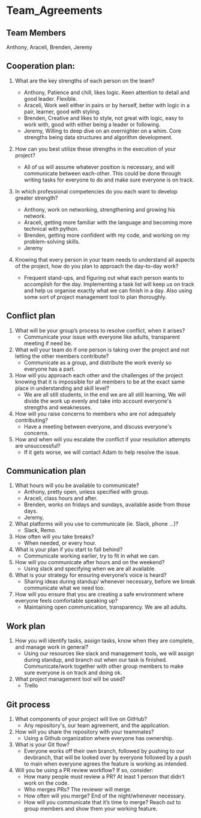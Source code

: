 # Team_Agreements

## Team Members 

Anthony, Araceli, Brenden, Jeremy

## Cooperation plan:

1. What are the key strengths of each person on the team?
    - Anthony, Patience and chill, likes logic. Keen attention to detail and good leader. Flexible.
    - Araceli, Work well either in pairs or by herself, better with logic in a pair, learner, good with styling.
    - Brenden, Creative and likes to style, not great with logic, easy to work with, good with either being a leader or following.
    - Jeremy, Willing to deep dive on an overnighter on a whim. Core strengths being data structures and algorithm development.

2. How can you best utilize these strengths in the execution of your project?
    - All of us will assume whatever position is necessary, and will communicate between each-other. This could be done through
    writing tasks for everyone to do and make sure everyone is on track.

3. In which professional competencies do you each want to develop greater strength?
    - Anthony, work on networking, strengthening and growing his network.
    - Araceli, getting more familiar with the language and becoming more technical with python.
    - Brenden, getting more confident with my code, and working on my problem-solving skills.
    - Jeremy

4. Knowing that every person in your team needs to understand all aspects of the project, how do you plan to approach the day-to-day work?
    - Frequent stand-ups, and figuring out what each person wants to accomplish for the day. Implementing a task
   list will keep us on track and help us organise exactly what we can finish in a day. Also using some sort
   of project management tool to plan thoroughly.

## Conflict plan

1. What will be your group’s process to resolve conflict, when it arises?
    - Communicate your issue with everyone like adults, transparent meeting if need be.
2. What will your team do if one person is taking over the project and not letting the other members contribute?
    - Communicate as a group, and distribute the work evenly so everyone has a part.
3. How will you approach each other and the challenges of the project knowing that it is impossible for all members to be at the exact same place in understanding and skill level?
    - We are all still students, in the end we are all still learning, We will divide the work up evenly and take into account
   everyone's strengths and weaknesses.
4. How will you raise concerns to members who are not adequately contributing?
    - Have a meeting between everyone, and discuss everyone's concerns.
5. How and when will you escalate the conflict if your resolution attempts are unsuccessful?
    - If it gets worse, we will contact Adam to help resolve the issue.

## Communication plan

1. What hours will you be available to communicate?
    - Anthony, pretty open, unless specified with group.
    - Araceli, class hours and after.
    - Brenden, works on fridays and sundays, available aside from those days.
    - Jeremy,
2. What platforms will you use to communicate (ie. Slack, phone …)?
    - Slack, Remo.
3. How often will you take breaks?
    - When needed, or every hour.
4. What is your plan if you start to fall behind?
    - Communicate working earlier, try to fit in what we can.
5. How will you communicate after hours and on the weekend?
    - Using slack and specifying when we are all available.
6. What is your strategy for ensuring everyone’s voice is heard?
    - Sharing ideas during standup/ whenever necessary, before we break communicate what we need too.
7. How will you ensure that you are creating a safe environment where everyone feels comfortable speaking up?
    - Maintaining open communication, transparency. We are all adults.

## Work plan

1. How you will identify tasks, assign tasks, know when they are complete, and manage work in general?
    - Using our resources like slack and management tools, we will assign during standup, and branch out when our task is finished.
   Communicate/work together with other group members to make sure everyone is on track and doing ok.
2. What project management tool will be used?
    - Trello

## Git process

1. What components of your project will live on GitHub?
    - Any repository's, our team agreement, and the application.
2. How will you share the repository with your teammates?
    - Using a Github organization where everyone has ownership.
3. What is your Git flow?
    - Everyone works off their own branch, followed by pushing to our devbranch, that will be looked over by everyone
   followed by a push to main when everyone agrees the feature is working as intended.
4. Will you be using a PR review workflow? If so, consider:
   - How many people must review a PR?
   At least 1 person that didn't work on the code.
   - Who merges PRs?
   The reviewer will merge.
   - How often will you merge?
   End of the night/whenever necessary.
   - How will you communicate that it’s time to merge?
   Reach out to group members and show them your working feature.
